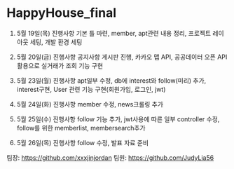 # HappyHouse_final

1. 5월 19일(목) 진행사항
    기본 틀 마련, member, apt관련 내용 정리, 프로젝트 레이아웃 세팅, 개발 환경 세팅

2. 5월 20일(금) 진행사항
    공지사항 게시판 진행, 카카오 맵 API, 공공데이터 오픈 API 활용으로 실거래가 조회 기능 구현

3. 5월 23일(월) 진행사항
    apt일부 수정, db에 interest와 follow(미리) 추가, interest구현, User 관련 기능 구현(회원가입, 로그인, jwt)

4. 5월 24일(화) 진행사항
    member 수정, news크롤링 추가

5. 5월 25일(수) 진행사항
    follow 기능 추가, jwt사용에 따른 일부 controller 수정, follow를 위한 memberlist, membersearch추가

6. 5월 26일(목) 진행사항
    follow 수정, 발표 자료 준비

팀장: https://github.com/xxxjinjordan
팀원: https://github.com/JudyLia56

